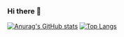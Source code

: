 ### Hi there 👋

<!--
**MitchellQ/MitchellQ** is a ✨ _special_ ✨ repository because its `README.md` (this file) appears on your GitHub profile.

Here are some ideas to get you started:

- 🔭 I’m currently working on ...
- 🌱 I’m currently learning ...
- 👯 I’m looking to collaborate on ...
- 🤔 I’m looking for help with ...
- 💬 Ask me about ...
- 📫 How to reach me: ...
- 😄 Pronouns: ...
- ⚡ Fun fact: ...
-->

[![Anurag's GitHub stats](https://github-readme-stats.vercel.app/api?username=MitchellQ&count_private=true&show_icons=true&theme=dark)](https://github.com/anuraghazra/github-readme-stats)               [![Top Langs](https://github-readme-stats.vercel.app/api/top-langs/?username=MitchellQ&layout=compact&theme=dark&langs_count=10)](https://github.com/anuraghazra/github-readme-stats)
